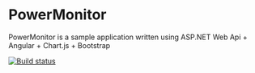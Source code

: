 PowerMonitor
============

PowerMonitor is a sample application written using ASP.NET Web Api + Angular + Chart.js + Bootstrap 

[![Build status](https://ci.appveyor.com/api/projects/status/j4wpiw02ouvj9pp4)](https://ci.appveyor.com/project/adam7/powermonitor)
